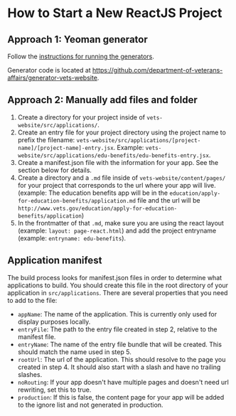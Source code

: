 # How to Start a New ReactJS Project

## Approach 1: Yeoman generator

Follow the [instructions for running the generators](https://github.com/department-of-veterans-affairs/vets-website/blob/master/docs/GeneratorOptions.md).

Generator code is located at https://github.com/department-of-veterans-affairs/generator-vets-website.

## Approach 2: Manually add files and folder

1. Create a directory for your project inside of `vets-website/src/applications/`. 
2. Create an entry file for your project directory using the project name to prefix the filename: `vets-website/src/applications/[project-name]/[project-name]-entry.jsx`. Example: `vets-website/src/applications/edu-benefits/edu-benefits-entry.jsx`.
3. Create a manifest.json file with the information for your app. See the section below for details.
4. Create a directory and a `.md` file inside of `vets-website/content/pages/` for your project that corresponds to the url where your app will live. (example: The education benefits app will be in the `education/apply-for-education-benefits/application.md` file and the url will be `http://www.vets.gov/education/apply-for-education-benefits/application`)
5. In the frontmatter of that `.md`, make sure you are using the react layout (example: `layout: page-react.html`) and add the project entryname (example: `entryname: edu-benefits`).

## Application manifest

The build process looks for manifest.json files in order to determine what applications to build. You should create this file in the root directory of your application in `src/applications`. There are several properties that you need to add to the file:

- `appName`: The name of the application. This is currently only used for display purposes locally.
- `entryFile`: The path to the entry file created in step 2, relative to the manifest file.
- `entryName`: The name of the entry file bundle that will be created. This should match the name used in step 5.
- `rootUrl`: The url of the application. This should resolve to the page you created in step 4. It should also start with a slash and have no trailing slashes.
- `noRouting`: If your app doesn't have multiple pages and doesn't need url rewriting, set this to true.
- `production`: If this is false, the content page for your app will be added to the ignore list and not generated in production.
